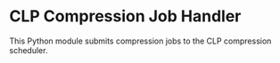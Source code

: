 # CLP Compression Job Handler

This Python module submits compression jobs to the CLP compression scheduler.
